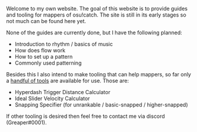 Welcome to my own website. The goal of this website is to provide guides and tooling for mappers of osu!catch. The site is still in its early stages so not much can be found here yet.

None of the guides are currently done, but I have the following planned:

- Introduction to rhythm / basics of music
- How does flow work
- How to set up a pattern
- Commonly used patterning

Besides this I also intend to make tooling that can help mappers, so far only a [handful of tools](/tools) are available for use. Those are:

- Hyperdash Trigger Distance Calculator
- Ideal Slider Velocity Calculator
- Snapping Specifier (for unrankable / basic-snapped / higher-snapped)

If other tooling is desired then feel free to contact me via discord (Greaper#0001).
